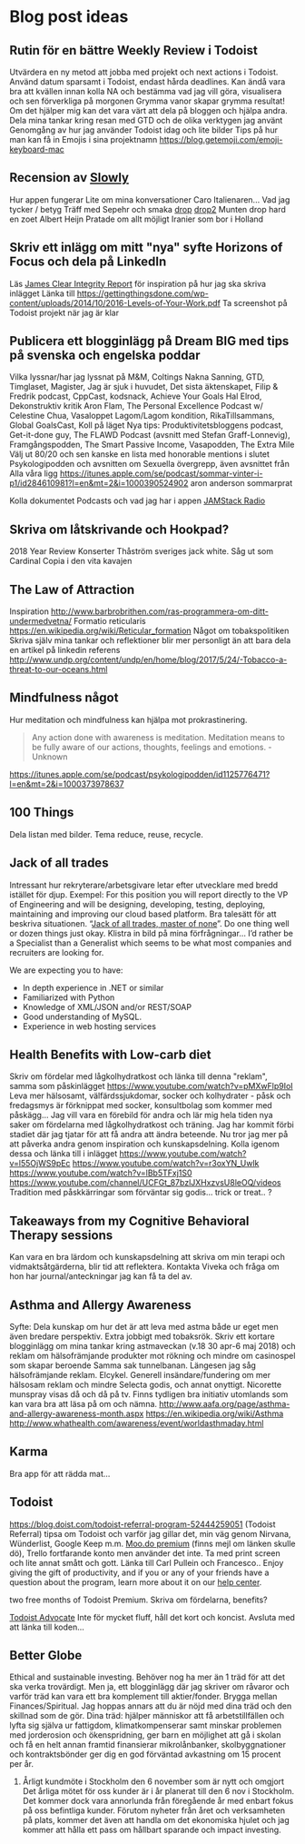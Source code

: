# Blog post ideas

## Rutin för en bättre Weekly Review i Todoist

Utvärdera en ny metod att jobba med projekt och next actions i Todoist.
Använd datum sparsamt i Todoist, endast hårda deadlines.
Kan ändå vara bra att kvällen innan kolla NA och bestämma vad jag vill göra, visualisera och sen förverkliga på morgonen
Grymma vanor skapar grymma resultat!
Om det hjälper mig kan det vara värt att dela på bloggen och hjälpa andra.
Dela mina tankar kring resan med GTD och de olika verktygen jag använt
Genomgång av hur jag använder Todoist idag och lite bilder
Tips på hur man kan få in Emojis i sina projektnamn https://blog.getemoji.com/emoji-keyboard-mac

## Recension av [Slowly](https://www.getslowly.com/)

Hur appen fungerar
Lite om mina konversationer
Caro
Italienaren...
Vad jag tycker / betyg
Träff med Sepehr och smaka [drop](https://awesomeamsterdam.com/about-dutch-drop/) [drop2](https://www.invadingholland.com/guides-to-holland/the-horrors-of-dutch-drop-liquorice)
Munten drop hard en zoet Albert Heijn
Pratade om allt möjligt
Iranier som bor i Holland

## Skriv ett inlägg om mitt "nya" syfte Horizons of Focus och dela på LinkedIn

Läs [James Clear Integrity Report](https://www.instapaper.com/read/1014975795) för inspiration på hur jag ska skriva inlägget
Länka till https://gettingthingsdone.com/wp-content/uploads/2014/10/2016-Levels-of-Your-Work.pdf
Ta screenshot på Todoist projekt när jag är klar 

## Publicera ett blogginlägg på Dream BIG med tips på svenska och engelska poddar

Vilka lyssnar/har jag lyssnat på
M&M, Coltings Nakna Sanning, GTD, Timglaset, Magister, Jag är sjuk i huvudet, Det sista äktenskapet, Filip & Fredrik podcast, CppCast, kodsnack, Achieve Your Goals Hal Elrod, Dekonstruktiv kritik Aron Flam, The Personal Excellence Podcast w/ Celestine Chua, Vasaloppet Lagom/Lagom kondition, RikaTillsammans, Global GoalsCast, Koll på läget
Nya tips: Produktivitetsbloggens podcast, Get-it-done guy, The FLAWD Podcast (avsnitt med Stefan Graff-Lonnevig), Framgångspodden, The Smart Passive Income, Vasapodden, The Extra Mile
Välj ut 80/20 och sen kanske en lista med honorable mentions i slutet
Psykologipodden och avsnitten om Sexuella övergrepp, även avsnittet från Alla våra ligg
https://itunes.apple.com/se/podcast/sommar-vinter-i-p1/id284610981?l=en&mt=2&i=1000390524902 aron anderson sommarprat

Kolla dokumentet Podcasts och vad jag har i appen
[JAMStack Radio](https://www.heavybit.com/library/podcasts/jamstack-radio/)

## Skriva om låtskrivande och Hookpad?

2018 Year Review
Konserter
Thåström sveriges jack white. Såg ut som Cardinal Copia i den vita kavajen

## The Law of Attraction

Inspiration http://www.barbrobrithen.com/ras-programmera-om-ditt-undermedvetna/
Formatio reticularis https://en.wikipedia.org/wiki/Reticular_formation
Något om tobakspolitiken
Skriva själv mina tankar och reflektioner blir mer personligt än att bara dela en artikel på linkedin
referens http://www.undp.org/content/undp/en/home/blog/2017/5/24/-Tobacco-a-threat-to-our-oceans.html

## Mindfulness något

Hur meditation och mindfulness kan hjälpa mot prokrastinering.

> Any action done with awareness is meditation. Meditation means to be fully aware of our actions, thoughts, feelings and emotions. - Unknown

https://itunes.apple.com/se/podcast/psykologipodden/id1125776471?l=en&mt=2&i=1000373978637

## 100 Things

Dela listan med bilder. Tema reduce, reuse, recycle.

## Jack of all trades

Intressant hur rekryterare/arbetsgivare letar efter utvecklare med bredd istället för djup.
Exempel: For this position you will report directly to the VP of Engineering and will be designing, developing, testing, deploying, maintaining and improving our cloud based platform. Bra talesätt för att beskriva situationen. “[Jack of all trades, master of none](https://en.wikipedia.org/wiki/Jack_of_all_trades,_master_of_none)”. Do one thing well or dozen things just okay. Klistra in bild på mina förfrågningar… I’d rather be a Specialist than a Generalist which seems to be what most companies and recruiters are looking for.

We are expecting you to have:

- In depth  experience in .NET or similar
- Familiarized with Python
- Knowledge of XML/JSON and/or REST/SOAP
- Good understanding of  MySQL.
- Experience in web hosting services

## Health Benefits with Low-carb diet

Skriv om fördelar med lågkolhydratkost och länka till denna "reklam", samma som påskinlägget https://www.youtube.com/watch?v=pMXwFlp9IoI
Leva mer hälsosamt, välfärdssjukdomar, socker och kolhydrater - påsk och fredagsmys är förknippat med socker, konsultbolag som kommer med påskägg…
Jag vill vara en förebild för andra och lär mig hela tiden nya saker om fördelarna med lågkolhydratkost och träning. Jag har kommit förbi stadiet där jag tjatar för att få andra att ändra beteende. Nu tror jag mer på att påverka andra genom inspiration och kunskapsdelning.
Kolla igenom dessa och länka till i inlägget
https://www.youtube.com/watch?v=l55OjWS9pEc
https://www.youtube.com/watch?v=r3oxYN_Uwlk
https://www.youtube.com/watch?v=lBb5TFxj1S0
https://www.youtube.com/channel/UCFGt_87bzlJXHxzvsU8leOQ/videos
Tradition med påskkärringar som förväntar sig godis... trick or treat.. ?

## Takeaways from my Cognitive Behavioral Therapy sessions

Kan vara en bra lärdom och kunskapsdelning att skriva om min terapi och vidmaktsåtgärderna, blir tid att reflektera. Kontakta Viveka och fråga om hon har journal/anteckningar jag kan få ta del av.

## Asthma and Allergy Awareness

Syfte: Dela kunskap om hur det är att leva med astma både ur eget men även bredare perspektiv. Extra jobbigt med tobaksrök.
Skriv ett kortare blogginlägg om mina tankar kring astmaveckan (v.18 30 apr-6 maj 2018) och reklam om hälsofrämjande produkter mot rökning och mindre om casinospel som skapar beroende
Samma sak tunnelbanan. Längesen jag såg hälsofrämjande reklam. Elcykel. Generell insändare/fundering om mer hälsosam reklam och mindre Selecta godis, och annat onyttigt. Nicorette munspray visas då och då på tv.
Finns tydligen bra initiativ utomlands som kan vara bra att läsa på om och nämna.
http://www.aafa.org/page/asthma-and-allergy-awareness-month.aspx
https://en.wikipedia.org/wiki/Asthma
http://www.whathealth.com/awareness/event/worldasthmaday.html

## Karma

Bra app för att rädda mat…

## Todoist

https://blog.doist.com/todoist-referral-program-52444259051 (Todoist Referral) tipsa om Todoist och varför jag gillar det, min väg genom Nirvana, Wünderlist, Google Keep m.m. [Moo.do premium](https://d1ysz50cxb9zwl.cloudfront.net/s8_5_1y1VT3R0tqaW6qXcx0W66cjuaxJcj0aXElBrcDSUMOwLT-0LmLCwORS5S9r/by/13481936/as/13481936_303a1b93ef448075291d72a3b31d1831.email.html?Expires=1539611498&Signature=AZ407MZZN~INkKxy6AneQyxeIwvGh40Iojlpi7GQ~OxKpFd9Z0ta7dSkGczxc1R3crHxnQl-pkbOefIURo6lj2C0FvbnSl3dztgg3qAaVx7xEA9V2LOpJHO07m7MaLuBRJyrKhnZ2m3Vo4suhX5eduYZ6FcAJqQ872uplOB7wXd24t4eSiNRkftIdR6GtLz7Hju4NVWfZAxqV4cVADLyusitMnH2KQDsi4ZPpyIB5Xs6jTv4nFNI342g9qLwWvF-hQHXT37vnkfTJr5ZmIVDRHu9E50pW-678g0jWGJ97VYRyIOoFuJQJ-8A-25HoSF-rj9-lWP6J9mSmsg1ey7Uag__&Key-Pair-Id=APKAJAERRT46LD6FN4NA) (finns mejl om länken skulle dö), Trello fortfarande konto men använder det inte. Ta med print screen och lite annat smått och gott. Länka till Carl Pullein och Francesco..
Enjoy giving the gift of productivity, and if you or any of your friends have a question about the program, learn more about it on our [help center](https://support.todoist.com/hc/en-us/articles/360000307999).

two free months of Todoist Premium.
Skriva om fördelarna, benefits?

[Todoist Advocate](https://todoist.com/r/rasmus_nordling_aleibd)
Inte för mycket fluff, håll det kort och koncist. Avsluta med att länka till koden...

## Better Globe

Ethical and sustainable investing. 
Behöver nog ha mer än 1 träd för att det ska verka trovärdigt. Men ja, ett blogginlägg där jag skriver om råvaror och varför träd kan vara ett bra komplement till aktier/fonder. Brygga mellan Finances/Spiritual. Jag hoppas annars att du är nöjd med dina träd och den skillnad som de gör. Dina träd: 
hjälper människor att få arbetstillfällen och lyfta sig själva ur fattigdom, 
klimatkompenserar samt minskar problemen med jorderosion och ökenspridning, 
ger barn en möjlighet att gå i skolan och få en helt annan framtid
finansierar mikrolånbanker, skolbyggnationer och kontraktsbönder
ger dig en god förväntad avkastning om 15 procent per år.
1. Årligt kundmöte i Stockholm den 6 november som är nytt och omgjort
Det årliga mötet för oss kunder är i år planerat till den 6 nov i Stockholm. Det kommer dock vara annorlunda från föregående år med enbart fokus på oss befintliga kunder. Förutom nyheter från året och verksamheten på plats, kommer det även att handla om det ekonomiska hjulet och jag kommer att hålla ett pass om hållbart sparande och impact investing.